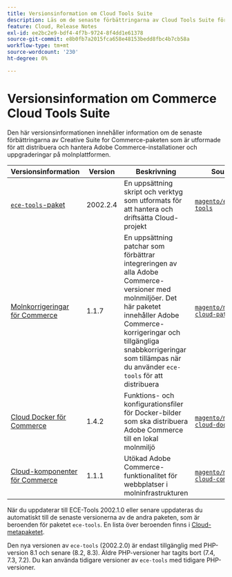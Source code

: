 ```yaml
---
title: Versionsinformation om Cloud Tools Suite
description: Läs om de senaste förbättringarna av Cloud Tools Suite för Adobe Commerce.
feature: Cloud, Release Notes
exl-id: ee2bc2e9-bdf4-4f7b-9724-8f4dd1e61378
source-git-commit: e8b0fb7a2015fca658e48153bedd8fbc4b7cb58a
workflow-type: tm+mt
source-wordcount: '230'
ht-degree: 0%

---
```


# Versionsinformation om Commerce Cloud Tools Suite

Den här versionsinformationen innehåller information om de senaste förbättringarna av Creative Suite for Commerce-paketen som är utformade för att distribuera och hantera Adobe Commerce-installationer och uppgraderingar på molnplattformen.

| Versionsinformation | Version | Beskrivning | Source |
| ----------------- |-----------| ---------------------------------------- | --------------------------- |
| [`ece-tools`-paket](ece-tools-package.md) | 2002.2.4 | En uppsättning skript och verktyg som utformats för att hantera och driftsätta Cloud-projekt | [`magento/ece-tools`](https://github.com/magento/ece-tools/tree/2002.2.4) |
| [Molnkorrigeringar för Commerce](cloud-patches.md) | 1.1.7 | En uppsättning patchar som förbättrar integreringen av alla Adobe Commerce-versioner med molnmiljöer. Det här paketet innehåller Adobe Commerce-korrigeringar och tillgängliga snabbkorrigeringar som tillämpas när du använder `ece-tools` för att distribuera | [`magento/magento-cloud-patches`](https://github.com/magento/magento-cloud-patches/tree/1.1.6) |
| [Cloud Docker för Commerce](cloud-docker.md) | 1.4.2 | Funktions- och konfigurationsfiler för Docker-bilder som ska distribuera Adobe Commerce till en lokal molnmiljö | [`magento/magento-cloud-docker`](https://github.com/magento/magento-cloud-docker/tree/1.4.1) |
| [Cloud-komponenter för Commerce](cloud-components.md) | 1.1.1 | Utökad Adobe Commerce-funktionalitet för webbplatser i molninfrastrukturen | [`magento/magento-cloud-components`](https://github.com/magento/magento-cloud-components/tree/1.1.1) |

När du uppdaterar till ECE-Tools 2002.1.0 eller senare uppdateras du automatiskt till de senaste versionerna av de andra paketen, som är beroenden för paketet `ece-tools`. En lista över beroenden finns i [Cloud-metapaketet](../development/overview.md#cloud-metapackage).

Den nya versionen av `ece-tools` (2002.2.0) är endast tillgänglig med PHP-version 8.1 och senare (8.2, 8.3). Äldre PHP-versioner har tagits bort (7.4, 7.3, 7.2). Du kan använda tidigare versioner av `ece-tools` med tidigare PHP-versioner.
